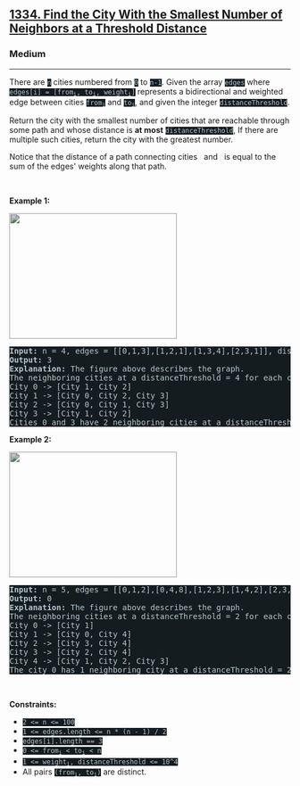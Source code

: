<h2><a href="https://leetcode.com/problems/find-the-city-with-the-smallest-number-of-neighbors-at-a-threshold-distance/">1334. Find the City With the Smallest Number of Neighbors at a Threshold Distance</a></h2><h3>Medium</h3><hr><div style="border-color: rgb(91, 119, 134) !important;"><p style="border-color: rgb(91, 119, 134) !important;">There are <code style="background-color: rgb(20, 28, 32) !important; color: rgb(183, 198, 205) !important; border-color: rgb(83, 109, 121) !important;">n</code> cities numbered from <code style="background-color: rgb(20, 28, 32) !important; color: rgb(183, 198, 205) !important; border-color: rgb(83, 109, 121) !important;">0</code> to <code style="background-color: rgb(20, 28, 32) !important; color: rgb(183, 198, 205) !important; border-color: rgb(83, 109, 121) !important;">n-1</code>. Given the array <code style="background-color: rgb(20, 28, 32) !important; color: rgb(183, 198, 205) !important; border-color: rgb(83, 109, 121) !important;">edges</code> where <code style="background-color: rgb(20, 28, 32) !important; color: rgb(183, 198, 205) !important; border-color: rgb(83, 109, 121) !important;">edges[i] = [from<sub style="border-color: rgb(92, 120, 133) !important;">i</sub>, to<sub style="border-color: rgb(92, 120, 133) !important;">i</sub>, weight<sub style="border-color: rgb(92, 120, 133) !important;">i</sub>]</code> represents a bidirectional and weighted edge between cities <code style="background-color: rgb(20, 28, 32) !important; color: rgb(183, 198, 205) !important; border-color: rgb(83, 109, 121) !important;">from<sub style="border-color: rgb(92, 120, 133) !important;">i</sub></code> and <code style="background-color: rgb(20, 28, 32) !important; color: rgb(183, 198, 205) !important; border-color: rgb(83, 109, 121) !important;">to<sub style="border-color: rgb(92, 120, 133) !important;">i</sub></code>, and given the integer <code style="background-color: rgb(20, 28, 32) !important; color: rgb(183, 198, 205) !important; border-color: rgb(83, 109, 121) !important;">distanceThreshold</code>.</p>

<p style="border-color: rgb(91, 119, 134) !important;">Return the city with the smallest number of cities that are reachable through some path and whose distance is <strong style="border-color: rgb(92, 122, 137) !important;">at most</strong> <code style="background-color: rgb(20, 28, 32) !important; color: rgb(183, 198, 205) !important; border-color: rgb(83, 109, 121) !important;">distanceThreshold</code>, If there are multiple such cities, return the city with the greatest number.</p>

<p style="border-color: rgb(91, 119, 134) !important;">Notice that the distance of a path connecting cities <em style="color: rgb(234, 238, 241) !important; border-color: rgb(92, 122, 137) !important;"><strong style="border-color: rgb(92, 122, 137) !important;">i</strong></em> and <em style="color: rgb(234, 238, 241) !important; border-color: rgb(92, 122, 137) !important;"><strong style="border-color: rgb(92, 122, 137) !important;">j</strong></em> is equal to the sum of the edges' weights along that path.</p>

<p style="border-color: rgb(91, 119, 134) !important;">&nbsp;</p>
<p style="border-color: rgb(91, 119, 134) !important;"><strong class="example" style="border-color: rgb(92, 122, 137) !important;">Example 1:</strong></p>
<img alt="" src="https://assets.leetcode.com/uploads/2020/01/16/find_the_city_01.png" style="width: 300px; height: 225px; filter: saturate(0.9) brightness(0.8);">
<pre style="background-color: rgb(20, 28, 32) !important; color: rgb(182, 198, 206) !important; border-color: rgb(83, 109, 122) !important;"><strong style="border-color: rgb(90, 120, 135) !important;">Input:</strong> n = 4, edges = [[0,1,3],[1,2,1],[1,3,4],[2,3,1]], distanceThreshold = 4
<strong style="border-color: rgb(90, 120, 135) !important;">Output:</strong> 3
<strong style="border-color: rgb(90, 120, 135) !important;">Explanation: </strong>The figure above describes the graph.&nbsp;
The neighboring cities at a distanceThreshold = 4 for each city are:
City 0 -&gt; [City 1, City 2]&nbsp;
City 1 -&gt; [City 0, City 2, City 3]&nbsp;
City 2 -&gt; [City 0, City 1, City 3]&nbsp;
City 3 -&gt; [City 1, City 2]&nbsp;
Cities 0 and 3 have 2 neighboring cities at a distanceThreshold = 4, but we have to return city 3 since it has the greatest number.
</pre>

<p style="border-color: rgb(91, 119, 134) !important;"><strong class="example" style="border-color: rgb(92, 122, 137) !important;">Example 2:</strong></p>
<img alt="" src="https://assets.leetcode.com/uploads/2020/01/16/find_the_city_02.png" style="width: 300px; height: 225px; filter: saturate(0.9) brightness(0.8);">
<pre style="background-color: rgb(20, 28, 32) !important; color: rgb(182, 198, 206) !important; border-color: rgb(83, 109, 122) !important;"><strong style="border-color: rgb(90, 120, 135) !important;">Input:</strong> n = 5, edges = [[0,1,2],[0,4,8],[1,2,3],[1,4,2],[2,3,1],[3,4,1]], distanceThreshold = 2
<strong style="border-color: rgb(90, 120, 135) !important;">Output:</strong> 0
<strong style="border-color: rgb(90, 120, 135) !important;">Explanation: </strong>The figure above describes the graph.&nbsp;
The neighboring cities at a distanceThreshold = 2 for each city are:
City 0 -&gt; [City 1]&nbsp;
City 1 -&gt; [City 0, City 4]&nbsp;
City 2 -&gt; [City 3, City 4]&nbsp;
City 3 -&gt; [City 2, City 4]
City 4 -&gt; [City 1, City 2, City 3]&nbsp;
The city 0 has 1 neighboring city at a distanceThreshold = 2.
</pre>

<p style="border-color: rgb(92, 122, 137) !important;">&nbsp;</p>
<p style="border-color: rgb(92, 122, 137) !important;"><strong style="border-color: rgb(92, 122, 137) !important;">Constraints:</strong></p>

<ul style="border-color: rgb(92, 122, 137) !important;">
	<li style="border-color: rgb(92, 122, 137) !important;"><code style="background-color: rgb(20, 28, 32) !important; color: rgb(183, 198, 205) !important; border-color: rgb(83, 109, 121) !important;">2 &lt;= n &lt;= 100</code></li>
	<li style="border-color: rgb(92, 122, 137) !important;"><code style="background-color: rgb(20, 28, 32) !important; color: rgb(183, 198, 205) !important; border-color: rgb(83, 109, 121) !important;">1 &lt;= edges.length &lt;= n * (n - 1) / 2</code></li>
	<li style="border-color: rgb(92, 122, 137) !important;"><code style="background-color: rgb(20, 28, 32) !important; color: rgb(183, 198, 205) !important; border-color: rgb(83, 109, 121) !important;">edges[i].length == 3</code></li>
	<li style="border-color: rgb(92, 122, 137) !important;"><code style="background-color: rgb(20, 28, 32) !important; color: rgb(183, 198, 205) !important; border-color: rgb(83, 109, 121) !important;">0 &lt;= from<sub style="border-color: rgb(92, 120, 133) !important;">i</sub> &lt; to<sub style="border-color: rgb(92, 120, 133) !important;">i</sub> &lt; n</code></li>
	<li style="border-color: rgb(92, 122, 137) !important;"><code style="background-color: rgb(20, 28, 32) !important; color: rgb(183, 198, 205) !important; border-color: rgb(83, 109, 121) !important;">1 &lt;= weight<sub style="border-color: rgb(92, 120, 133) !important;">i</sub>,&nbsp;distanceThreshold &lt;= 10^4</code></li>
	<li style="border-color: rgb(92, 122, 137) !important;">All pairs <code style="background-color: rgb(20, 28, 32) !important; color: rgb(183, 198, 205) !important; border-color: rgb(83, 109, 121) !important;">(from<sub style="border-color: rgb(92, 120, 133) !important;">i</sub>, to<sub style="border-color: rgb(92, 120, 133) !important;">i</sub>)</code> are distinct.</li>
</ul>
</div>